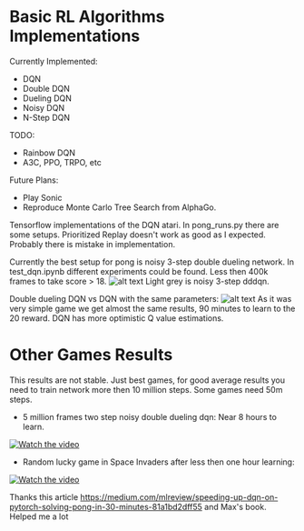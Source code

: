 # Basic RL Algorithms Implementations

Currently Implemented:
* DQN
* Double DQN
* Dueling DQN
* Noisy DQN
* N-Step DQN

TODO:
* Rainbow DQN
* A3C, PPO, TRPO, etc

Future Plans:
* Play Sonic
* Reproduce Monte Carlo Tree Search from AlphaGo.

Tensorflow implementations of the DQN atari.
In pong_runs.py there are some setups. Prioritized Replay doesn't work as good as I expected. Probably there is mistake in implementation.

Currently the best setup for pong is noisy 3-step double dueling network.
In test_dqn.ipynb different experiments could be found.
Less then 400k frames to take score > 18.
![alt text](https://github.com/Denys88/dqn_atari/blob/master/pictures/dqn_vs_dddqn.png)
Light grey is noisy 3-step dddqn.


Double dueling DQN vs DQN with the same parameters:
![alt text](https://github.com/Denys88/dqn_atari/blob/master/pictures/dqn_vs_dddqn.png)
As it was very simple game we get almost the same results,  90 minutes to learn to the 20 reward.
DQN has more optimistic Q value estimations.

# Other Games Results
This results are not stable. Just best games, for good average results you need to train network more then 10 million steps.
Some games need 50m steps.

* 5 million frames two step noisy double dueling dqn:
Near 8 hours to learn.

[![Watch the video](https://j.gifs.com/K1OL6r.gif)](https://youtu.be/f0sy4Fb3ZrQ)

* Random lucky game in Space Invaders after less then one hour learning:

[![Watch the video](https://j.gifs.com/D1RQE5.gif)](https://www.youtube.com/watch?v=LO0RL437rh4)



Thanks this article https://medium.com/mlreview/speeding-up-dqn-on-pytorch-solving-pong-in-30-minutes-81a1bd2dff55 and Max's book. Helped me a lot 
